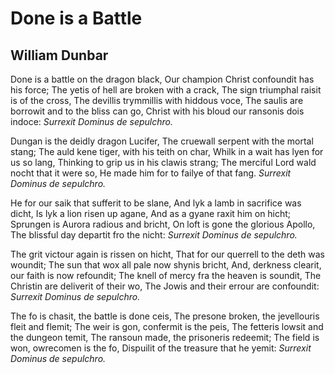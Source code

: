 # Done is a Battle
## William Dunbar
Done is a battle on the dragon black,
Our champion Christ confoundit has his force;
The yetis of hell are broken with a crack,
The sign triumphal raisit is of the cross,
The devillis trymmillis with hiddous voce,
The saulis are borrowit and to the bliss can go,
Christ with his bloud our ransonis dois indoce:
 _Surrexit Dominus de sepulchro._

Dungan is the deidly dragon Lucifer,
The cruewall serpent with the mortal stang;
The auld kene tiger, with his teith on char,
Whilk in a wait has lyen for us so lang,
Thinking to grip us in his clawis strang;
The merciful Lord wald nocht that it were so,
He made him for to failye of that fang.
 _Surrexit Dominus de sepulchro._

He for our saik that sufferit to be slane,
And lyk a lamb in sacrifice was dicht,
Is lyk a lion risen up agane,
And as a gyane raxit him on hicht;
Sprungen is Aurora radious and bricht,
On loft is gone the glorious Apollo,
The blissful day departit fro the nicht:
 _Surrexit Dominus de sepulchro._

The grit victour again is rissen on hicht,
That for our querrell to the deth was woundit;
The sun that wox all pale now shynis bricht,
And, derkness clearit, our faith is now refoundit;
The knell of mercy fra the heaven is soundit,
The Christin are deliverit of their wo,
The Jowis and their errour are confoundit:
 _Surrexit Dominus de sepulchro._

The fo is chasit, the battle is done ceis,
The presone broken, the jevellouris fleit and flemit;
The weir is gon, confermit is the peis,
The fetteris lowsit and the dungeon temit,
The ransoun made, the prisoneris redeemit;
The field is won, owrecomen is the fo,
Dispuilit of the treasure that he yemit:
 _Surrexit Dominus de sepulchro._